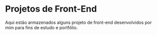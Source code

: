 # Projetos de Front-End

Aqui estão armazenados alguns projeto de front-end desenvolvidos por mim para fins de estudo e portfólio.
